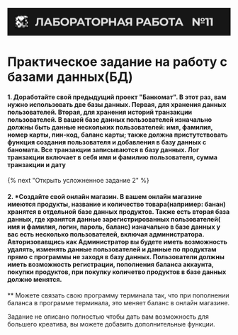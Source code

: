 ![alt MATE Programming Lab](https://github.com/MATE-Programming/11_DB/blob/main/lab_11.svg?raw=true)
# Практическое задание на работу с базами данных(БД)


#### 1. Доработайте свой предыдущий проект "Банкомат". В этот раз, вам нужно использовать две базы данных. Первая, для хранения данных пользователей. Вторая, для хранения историй транзакции пользователей. В вашей базе данных пользователей изначально должны быть данные нескольких пользователей: имя, фамилия, номер карты, пин-код, баланс карты; также должна пристутствовать функция создания пользователя и добавления в базу данных с баномата. Все транзакции записываются в базу данных. Лог транзакции включает в себя имя и фамилию пользователя, сумма транзакции и дату


{% next "Открыть усложненное задание 2" %}
           
#### 2. *Создайте свой онлайн магазин. В вашем онлайн магазине имеются продукты, название и количество товара(например: банан) хранятся в отдельной базе данных продуктов. Также есть вторая база данных, где хранятся данные зарегистрированных пользователей( имя и фамилия, логин, пароль, баланс) изначально в базе данных у вас есть несколько пользователей, включая администратора. Авторизовавщись как Администратор вы будете иметь возможность удалять, изменять данные пользователей и данные по продуктам прямо с программы не заходя в базу данных. Пользователи должны иметь возможность регистрации, пополнения баланса аккаунта, покупки продуктов, при покупку количетво продуктов в базе данных должно менятся.
** Можете связать свою программу терминала так, что при пополнении баланса в программе терминала, это меняет баланс в онлайн магазине.

Задание не описано полностью чтобы дать вам возможность для большего креатива, вы можете добавить дополнительные функции.


          
                    



